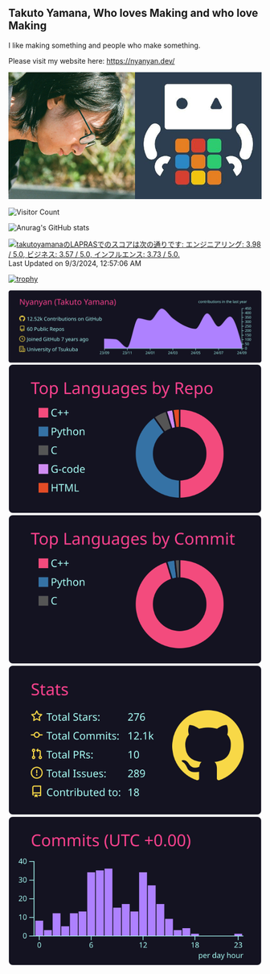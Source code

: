 ## Takuto Yamana, Who loves Making and who love Making

I like making something and people who make something.

Please visit my website here: https://nyanyan.dev/

<img src="image/face.png" alt="face" style="width: 50%" /><img src="image/icon.jpg" alt="icon" style="width: 50%" />



![Visitor Count](https://profile-counter.glitch.me/Nyanyan/count.svg)

![Anurag's GitHub stats](https://github-readme-stats.vercel.app/api?username=Nyanyan&show_icons=true&theme=radical)

<!--START_SECTION:lapras-card-->
<p ><a href="https://lapras.com/public/takutoyamana" target="_blank" rel="noopener noreferrer"><img alt="takutoyamanaのLAPRASでのスコアは次の通りです: エンジニアリング: 3.98 / 5.0, ビジネス: 3.57 / 5.0, インフルエンス: 3.73 / 5.0." src="https://lapras-card-generator.vercel.app/api/svg?e=3.98&b=3.57&i=3.73&b1=%23020E27&b2=%230E5593&i1=%23030E21&i2=%231688BF&l=ja" width="400" ></a>  
Last Updated on 9/3/2024, 12:57:06 AM</p>
<!--END_SECTION:lapras-card-->

[![trophy](https://github-profile-trophy.vercel.app/?username=Nyanyan&theme=radical)](https://github.com/ryo-ma/github-profile-trophy)

[![](https://raw.githubusercontent.com/Nyanyan/Nyanyan/master/profile-summary-card-output/radical/0-profile-details.svg)](https://github.com/vn7n24fzkq/github-profile-summary-cards)
[![](https://raw.githubusercontent.com/Nyanyan/Nyanyan/master/profile-summary-card-output/radical/1-repos-per-language.svg)](https://github.com/vn7n24fzkq/github-profile-summary-cards) [![](https://raw.githubusercontent.com/Nyanyan/Nyanyan/master/profile-summary-card-output/radical/2-most-commit-language.svg)](https://github.com/vn7n24fzkq/github-profile-summary-cards)
[![](https://raw.githubusercontent.com/Nyanyan/Nyanyan/master/profile-summary-card-output/radical/3-stats.svg)](https://github.com/vn7n24fzkq/github-profile-summary-cards) [![](https://raw.githubusercontent.com/Nyanyan/Nyanyan/master/profile-summary-card-output/radical/4-productive-time.svg)](https://github.com/vn7n24fzkq/github-profile-summary-cards)

